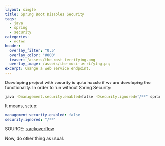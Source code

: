 ```yaml
---
layout: single
title: Spring Boot Disables Security
tags:
  - java
  - spring
  - security
categories:
  - notes
header:
  overlay_filter: "0.5"
  overlay_color: "#000"
  teaser: /assets/the-most-terrifying.png
  overlay_image: /assets/the-most-terrifying.png
excerpt: Change a web service endpoint.
---
```

Developing project with security is quite hassle if we are developing the functionality. In order to run without Spring Security:

```bash
java -Dmanagement.security.enabled=false -Dsecurity.ignored="/**" springboot-app.jar
```

It means, setup:

```yaml
management.security.enabled: false
security.ignored: "/**"
```

SOURCE:
[stackoverflow](https://stackoverflow.com/questions/23894010/spring-boot-security-disable-security)

Now, do other thing as usual.